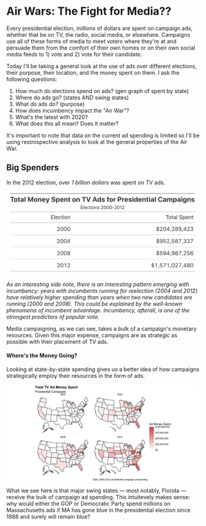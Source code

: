 # Air Wars: The Fight for Media??
Every presidential election, *millions* of dollars are spent on campaign ads, whether that be on TV, the radio, social media, or elsewhere. Campaigns use all of these forms of media to meet voters where they're at and persuade them from the comfort of their own homes or on their own social media feeds to 1) vote and 2) vote for their candidate.

Today I'll be taking a general look at the use of ads over different elections, their purpose, their location, and the money spent on them. I ask the following questions: 
  1. How much do elections spend on ads? (gen graph of spent by state)
  2. Where do ads go? (states AND swing states)
  3. What do ads do? (purpose)
  4. How does incumbency impact the "Air War"? 
  5. What's the latest with 2020? 
  6. What does this all mean? Does it matter? 
  
  It's important to note that data on the current ad spending is limited so I'll be using restrospective analysis to look at the general properties of the Air War. 
  
## Big Spenders 
In the 2012 election, over *1 billion dollars* was spent on TV ads. 

![](../images/state_table5.png)

*As an interesting side note, there is an interesting pattern emerging with incumbency: years with incumbents running for reelection (2004 and 2012) have relatively higher spending than years when two new candidates are running (2000 and 2008). This could be explained by the well-known phenomena of incumbent advantage. Incumbency, afterall, is one of the strongest predictors of popular vote.* 
  
Media campaigning, as we can see, takes a bulk of a campaign's monetary resources. Given this major expense, campaigns are as strategic as possible with their placement of TV ads.

#### Where's the Money Going?
Looking at state-by-state spending gives us a better idea of how campaigns strategically employ their resources in the form of ads. 

![](../images/spending_by_state.png)

What we see here is that major swing states — most notably, Florida — receive the bulk of campaign ad spending. This intuitevely makes sense: why would either the GOP or Democratic Party spend millions on Massachusetts ads if MA has gone blue in the presidential election since 1988 and surely will remain blue? 

